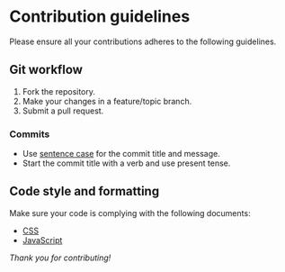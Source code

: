 # Contribution guidelines

Please ensure all your contributions adheres to the following guidelines.

## Git workflow

1. Fork the repository.
2. Make your changes in a feature/topic branch.
3. Submit a pull request.

### Commits

- Use [sentence case](http://en.wiktionary.org/wiki/sentence_case) for the
  commit title and message.
- Start the commit title with a verb and use present tense.

## Code style and formatting

Make sure your code is complying with the following documents:

- [CSS](https://github.com/mercadolibre/css-style-guide)
- [JavaScript](https://github.com/mercadolibre/javascript-style-guide)

*Thank you for contributing!*
